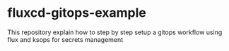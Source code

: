 # fluxcd-gitops-example
This repository explain how to step by step setup a gitops workflow using flux and ksops for secrets management
